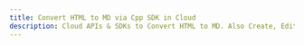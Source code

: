 ---title: Convert HTML to MD via Cpp SDK in Clouddescription: Cloud APIs & SDKs to Convert HTML to MD. Also Create, Edit & Render Microsoft Word & OpenOffice documents in the Cloud.---
